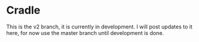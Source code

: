 # Cradle

This is the v2 branch, it is currently in development. I will post updates to it here, for now use the master branch until development is done.

